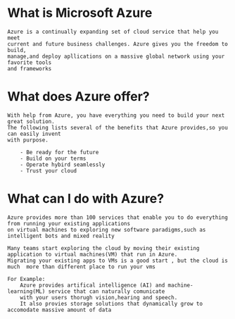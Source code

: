 # What is Microsoft Azure
    Azure is a continually expanding set of cloud service that help you meet
    current and future business challenges. Azure gives you the freedom to build,
    manage,and deploy apllications on a massive global network using your favorite tools
    and frameworks

# What does Azure offer?
    With help from Azure, you have everything you need to build your next great solution.
    The following lists several of the benefits that Azure provides,so you can easily invent 
    with purpose.

        - Be ready for the future
        - Build on your terms
        - Operate hybird seamlessly
        - Trust your cloud

# What can I do with Azure?
    Azure provides more than 100 services that enable you to do everything from running your existing applications
    on virtual machines to exploring new software paradigms,such as intelligent bots and mixed reality

    Many teams start exploring the cloud by moving their existing application to virtual machines(VM) that run in Azure.
    Migrating your existing apps to VMs is a good start , but the cloud is much  more than different place to run your vms

    For Example:
        Azure provides artifical intelligence (AI) and machine-learning(ML) service that can naturally comunicate 
        with your users thorugh vision,hearing and speech.
        It also provies storage solutions that dynamically grow to accomodate massive amount of data